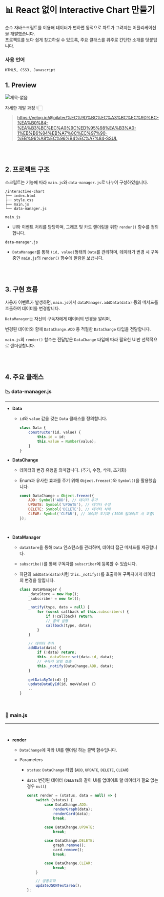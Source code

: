 # 📊 React 없이 Interactive Chart 만들기

순수 자바스크립트를 이용해 데이터가 변하면 동적으로 차트가 그려지는 어플리케이션을 개발했습니다. <br>
프로젝트를 보다 쉽게 참고하실 수 있도록, 주요 클래스를 위주로 간단한 소개를 덧붙입니다.<br>


### 사용 언어
```
HTML5, CSS3, Javascript
```


## 1. Preview

![제목-없음](https://github.com/user-attachments/assets/e11cc6b0-a691-4800-9697-530773a9710e)

자세한 개발 과정 👇🏻
> https://velog.io/@oilater/%EC%9D%BC%EC%A3%BC%EC%9D%BC-%EA%B0%84-%EA%B3%BC%EC%A0%9C%ED%95%98%EA%B3%A0-1%EB%B6%84%EB%A7%8C%EC%97%90-%EB%96%A8%EC%96%B4%EC%A7%84-SSUL
<br>
<br>

## 2. 프로젝트 구조

스크립트는 기능에 따라 `main.js`와 `data-manager.js`로 나누어 구성하였습니다. <br>

```
/interactive-chart
├── index.html
├── style.css
├── main.js
└── data-manager.js
```


`main.js`<br>
- UI와 이벤트 처리를 담당하며, 그래프 및 카드 랜더링을 위한 `render()` 함수를 정의합니다.


`data-manager.js`<br>
- `DataManager`를 통해 `(id, value)`형태의 `Data`를 관리하며, 데이터가 변경 시 구독 중인 `main.js`의 `render()` 함수에 알람을 보냅니다.

<br>
<br>

## 3. 구현 흐름

사용자 이벤트가 발생하면, `main.js`에서 `dataManager.addData(data)` 등의 메서드를 호출하여 데이터를 변경합니다.

`DataManager`는 자신의 구독자에게 데이터의 변경을 알리며, <br>

변경된 데이터와 함께 `DataChange.ADD` 등 적절한 `DataChange` 타입을 전달합니다. <br>

`main.js`의 `render()` 함수는 전달받은 `DataChange` 타입에 따라 필요한 UI만 선택적으로 렌더링합니다. <br>

<br>
<br>

## 4. 주요 클래스

### 📉 data-manager.js

---

- <b>Data</b>
  - `id`와 `value` 값을 갖는 `Data` 클래스를 정의합니다.

    ```javascript
    class Data {
        constructor(id, value) {
            this.id = id;
            this.value = Number(value);
        }
    }
    ```

- <b>DataChange</b>
  - 데이터의 변경 유형을 의미합니다. (추가, 수정, 삭제, 초기화)<br>
  - Enum과 유사한 효과를 주기 위해 `Object.freeze()`와 `Symbol()`을 활용했습니다.
 
 
    ```javascript
    const DataChange = Object.freeze({
        ADD: Symbol('ADD'), // 데이터 추가
        UPDATE: Symbol('UPDATE'), // 데이터 수정
        DELETE: Symbol('DELETE'), // 데이터 삭제
        CLEAR: Symbol('CLEAR'), // 데이터 초기화 (JSON 업데이트 시 호출)
    });
    ```

<br>

- <b>DataManager</b>
  - `dataStore`을 통해 `Data` 인스턴스를 관리하며, 데이터 접근 메서드를 제공합니다.
  - `subscribe()`를 통해 구독자를 `subscriber`에 등록할 수 있습니다.
  - 하단의 `addData(data)`처럼 `this._notify()`를 호출하여 구독자에게 데이터의 변경을 알립니다.


    ```javascript
    class DataManager {
        _dataStore = new Map();
        _subscriber = new Set();
    
        _notify(type, data = null) {      
            for (const callback of this.subscribers) {
                if (!callback) return;
                // 콜백 실행
                callback(type, data);
            }
        }
    
        // 데이터 추가
        addData(data) {
            if (!data) return;
            this._dataStore.set(data.id, data);
            // 구독자 알림 호출
            this._notify(DataChange.ADD, data);
        }
        
        getDataById(id) {} 
        updateDataById(id, newValue) {} 
        ..
    }
    ```

<br>

### 🏁 main.js

---

<br>

- <b>render</b>
  - `DataChange`에 따라 UI를 렌더링 하는 콜백 함수입니다. <br>
  
  - Parameters <br>
      - `status`: `DataChange` 타입 (`ADD`, `UPDATE`, `DELETE`, `CLEAR`) <br>
      - `data`: 변경된 데이터 (`DELETE`와 같이 UI를 업데이트 할 데이터가 필요 없는 경우 `null`) <br>

        ```javascript
        const render = (status, data = null) => {
            switch (status) {
                case DataChange.ADD:
                    renderGraph(data);
                    renderCard(data);
                    break;
        
                case DataChange.UPDATE:
                    break;
            
                case DataChange.DELETE:
                    graph.remove();
                    card.remove();
                    break;
        
                case DataChange.CLEAR:
                    break;
            }
        
            // 공통로직
            updateJSONTextarea();
        };
        ```
